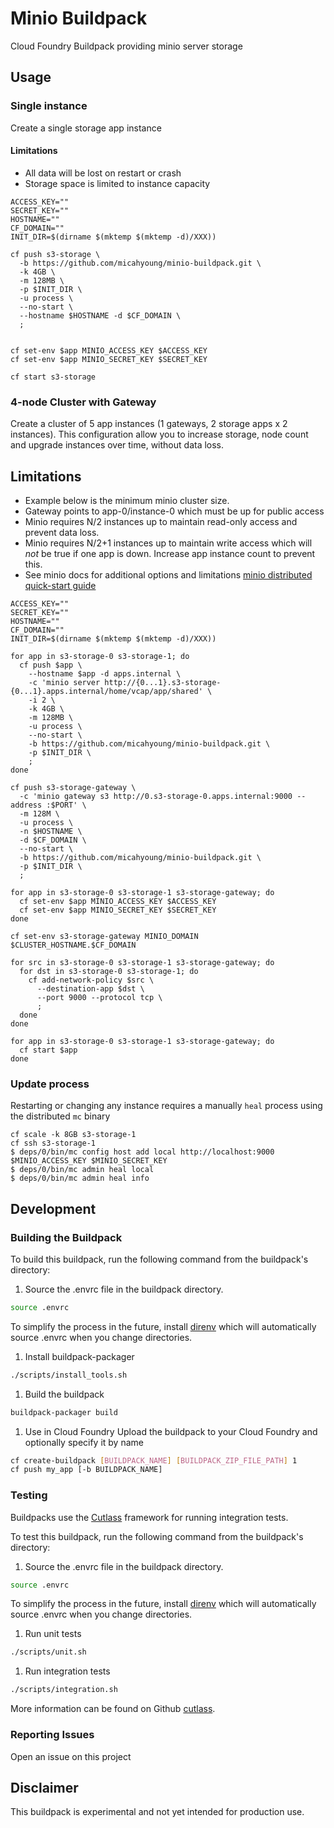# Minio Buildpack 

Cloud Foundry Buildpack providing minio server storage

## Usage

### Single instance

Create a single storage app instance

#### Limitations

* All data will be lost on restart or crash
* Storage space is limited to instance capacity
```
ACCESS_KEY=""
SECRET_KEY=""
HOSTNAME=""
CF_DOMAIN=""
INIT_DIR=$(dirname $(mktemp $(mktemp -d)/XXX))

cf push s3-storage \
  -b https://github.com/micahyoung/minio-buildpack.git \
  -k 4GB \
  -m 128MB \
  -p $INIT_DIR \
  -u process \
  --no-start \
  --hostname $HOSTNAME -d $CF_DOMAIN \
  ;


cf set-env $app MINIO_ACCESS_KEY $ACCESS_KEY
cf set-env $app MINIO_SECRET_KEY $SECRET_KEY

cf start s3-storage
```

### 4-node Cluster with Gateway

Create a cluster of 5 app instances (1 gateways, 2 storage apps x 2 instances). This configuration allow you to increase storage, node count and upgrade instances over time, without data loss.

## Limitations
* Example below is the minimum minio cluster size.
* Gateway points to app-0/instance-0 which must be up for public access
* Minio requires N/2 instances up to maintain read-only access and prevent data loss.
* Minio requires N/2+1 instances up to maintain write access which will *not* be true if one app is down. Increase app instance count to prevent this.
* See minio docs for additional options and limitations [minio distributed quick-start guide](https://docs.minio.io/docs/distributed-minio-quickstart-guide.html)

```
ACCESS_KEY=""
SECRET_KEY=""
HOSTNAME=""
CF_DOMAIN=""
INIT_DIR=$(dirname $(mktemp $(mktemp -d)/XXX))

for app in s3-storage-0 s3-storage-1; do
  cf push $app \
    --hostname $app -d apps.internal \
    -c 'minio server http://{0...1}.s3-storage-{0...1}.apps.internal/home/vcap/app/shared' \
    -i 2 \
    -k 4GB \
    -m 128MB \
    -u process \
    --no-start \
    -b https://github.com/micahyoung/minio-buildpack.git \
    -p $INIT_DIR \
    ;
done

cf push s3-storage-gateway \
  -c 'minio gateway s3 http://0.s3-storage-0.apps.internal:9000 --address :$PORT' \
  -m 128M \
  -u process \
  -n $HOSTNAME \
  -d $CF_DOMAIN \
  --no-start \
  -b https://github.com/micahyoung/minio-buildpack.git \
  -p $INIT_DIR \
  ;

for app in s3-storage-0 s3-storage-1 s3-storage-gateway; do
  cf set-env $app MINIO_ACCESS_KEY $ACCESS_KEY
  cf set-env $app MINIO_SECRET_KEY $SECRET_KEY
done

cf set-env s3-storage-gateway MINIO_DOMAIN $CLUSTER_HOSTNAME.$CF_DOMAIN 

for src in s3-storage-0 s3-storage-1 s3-storage-gateway; do
  for dst in s3-storage-0 s3-storage-1; do
    cf add-network-policy $src \
      --destination-app $dst \
      --port 9000 --protocol tcp \
      ;
  done
done

for app in s3-storage-0 s3-storage-1 s3-storage-gateway; do
  cf start $app
done
```

### Update process

Restarting or changing any instance requires a manually `heal` process using the distributed `mc` binary

```
cf scale -k 8GB s3-storage-1
cf ssh s3-storage-1
$ deps/0/bin/mc config host add local http://localhost:9000 $MINIO_ACCESS_KEY $MINIO_SECRET_KEY
$ deps/0/bin/mc admin heal local
$ deps/0/bin/mc admin heal info
```

## Development

### Building the Buildpack
To build this buildpack, run the following command from the buildpack's directory:

1. Source the .envrc file in the buildpack directory.
```bash
source .envrc
```
To simplify the process in the future, install [direnv](https://direnv.net/) which will automatically source .envrc when you change directories.

1. Install buildpack-packager
```bash
./scripts/install_tools.sh
```

1. Build the buildpack
```bash
buildpack-packager build
```

1. Use in Cloud Foundry
Upload the buildpack to your Cloud Foundry and optionally specify it by name

```bash
cf create-buildpack [BUILDPACK_NAME] [BUILDPACK_ZIP_FILE_PATH] 1
cf push my_app [-b BUILDPACK_NAME]
```

### Testing
Buildpacks use the [Cutlass](https://github.com/cloudfoundry/libbuildpack/cutlass) framework for running integration tests.

To test this buildpack, run the following command from the buildpack's directory:

1. Source the .envrc file in the buildpack directory.

```bash
source .envrc
```
To simplify the process in the future, install [direnv](https://direnv.net/) which will automatically source .envrc when you change directories.

1. Run unit tests

```bash
./scripts/unit.sh
```

1. Run integration tests

```bash
./scripts/integration.sh
```

More information can be found on Github [cutlass](https://github.com/cloudfoundry/libbuildpack/cutlass).

### Reporting Issues
Open an issue on this project

## Disclaimer
This buildpack is experimental and not yet intended for production use.
